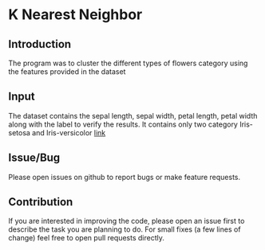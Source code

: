 # K Nearest Neighbor

## Introduction
The program was to cluster the different types of flowers category using the features provided in the dataset

## Input
The dataset contains the sepal length, sepal width, petal length, petal width along with the label to verify the results. It contains only two category Iris-setosa and Iris-versicolor [link](https://github.com/rajatsharma369007/K_Nearest_Neighbor/blob/master/data.txt)

## Issue/Bug
Please open issues on github to report bugs or make feature requests.

## Contribution
If you are interested in improving the code, please open an issue first to describe the task you are planning to do. For small fixes (a few lines of change) feel free to open pull requests directly.
